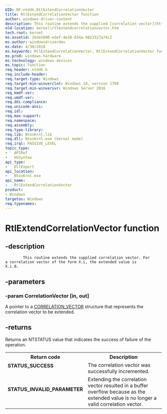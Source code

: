 ```yaml
---
UID: NF:ntddk.RtlExtendCorrelationVector
title: RtlExtendCorrelationVector function
author: windows-driver-content
description: This routine extends the supplied [correlation vector](https://github.com/Microsoft/CorrelationVector). For a correlation vector of the form X.i, the extended value is X.i.0.
old-location: kernel\rtlextendcorrelationvector.htm
tech.root: kernel
ms.assetid: 26de5890-edef-4e38-834a-9823327a74c2
ms.author: windowsdriverdev
ms.date: 4/30/2018
ms.keywords: RtlExtendCorrelationVector, RtlExtendCorrelationVector function [Kernel-Mode Driver Architecture], kernel.rtlextendcorrelationvector, ntddk/RtlExtendCorrelationVector
ms.prod: windows-hardware
ms.technology: windows-devices
ms.topic: function
req.header: ntddk.h
req.include-header: 
req.target-type: Windows
req.target-min-winverclnt: Windows 10, version 1709
req.target-min-winversvr: Windows Server 2016
req.kmdf-ver: 
req.umdf-ver: 
req.ddi-compliance: 
req.unicode-ansi: 
req.idl: 
req.max-support: 
req.namespace: 
req.assembly: 
req.type-library: 
req.lib: NtosKrnl.lib
req.dll: NtosKrnl.exe (kernel mode)
req.irql: PASSIVE_LEVEL
topic_type:
-	APIRef
-	kbSyntax
api_type:
-	DllExport
api_location:
-	NtosKrnl.exe
api_name:
-	RtlExtendCorrelationVector
product:
- Windows
targetos: Windows
req.typenames: 
---
```


# RtlExtendCorrelationVector function


## -description



			
            This routine extends the supplied correlation vector. For
    a correlation vector of the form X.i, the extended value is
    X.i.0.


## -parameters




### -param CorrelationVector [in, out]

A pointer to a  <a href="https://msdn.microsoft.com/35c1799f-2012-42b0-95e6-6902c818a094">CORRELATION_VECTOR</a> structure that represents the correlation vector to be extended.


## -returns




Returns an NTSTATUS value that indicates the success of failure of the operation. 

<table>
<tr>
<th>Return code</th>
<th>Description</th>
</tr>
<tr>
<td width="40%">
<dl>
<dt><b>STATUS_SUCCESS</b></dt>
</dl>
</td>
<td width="60%">
The correlation vector was successfully incremented.

</td>
</tr>
<tr>
<td width="40%">
<dl>
<dt><b>STATUS_INVALID_PARAMETER</b></dt>
</dl>
</td>
<td width="60%">
Extending the correlation vector resulted in
    a buffer overflow because as the extended value is no longer a valid
    correlation vector.

</td>
</tr>
</table>
 



